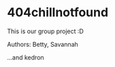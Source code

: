 # 404chillnotfound
This is our group project :D


Authors: Betty, Savannah














...and kedron
